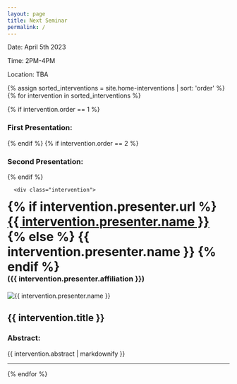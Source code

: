 ```yaml
---
layout: page
title: Next Seminar
permalink: /
---
```


<style>
  .presenter-image {
    margin-right: 1em;
  }
</style>



<div class="upcoming-event-page">

  <div class="event-info">
  <p class="bigger-text">Date: April 5th 2023</p>
  <p class="bigger-text">Time: 2PM-4PM</p>
  <p class="bigger-text">Location: TBA  </p> 
  <p> </p> 
  </div>  

  {% assign sorted_interventions = site.home-interventions | sort: 'order' %}
  {% for intervention in sorted_interventions %}
  
  {% if intervention.order == 1 %}
    <h3>First Presentation:</h3>
  {% endif %}
  {% if intervention.order == 2 %}
    <h3>Second Presentation:</h3>
  {% endif %}
  
      <div class="intervention">
<div class="presenter-info-home">
  <div class="presenter-name-and-affiliation">
      <h1 style="margin: 0;">
        {% if intervention.presenter.url %}
          <a href="{{ intervention.presenter.url }}">{{ intervention.presenter.name }}</a>
        {% else %}
          {{ intervention.presenter.name }}
        {% endif %}
      </h1>
    <h3 style="margin: 0 auto 20px auto; padding: 0;">({{ intervention.presenter.affiliation }})</h3>
  </div>
  
  <img src="{{ intervention.presenter.image  | relative_url }}" alt="{{ intervention.presenter.name }}" class="bigger-image">
</div>
        <h2 class="italicized-title">{{ intervention.title }}</h2>
        <h3> Abstract: </h3>
        <div class="intervention-abstract">{{ intervention.abstract | markdownify  }}</div>
      </div>
      <hr />
  {% endfor %}
</div>
